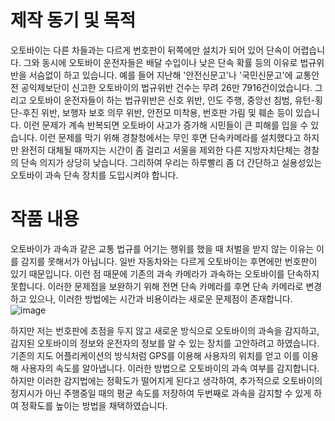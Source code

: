 # 제작 동기 및 목적

 오토바이는 다른 차들과는 다르게 번호판이 뒤쪽에만 설치가 되어 있어 단속이 어렵습니다. 그와 동시에 오토바이 운전자들은 배달 수입이나 낮은 단속 확률 등의 이유로 법규위반을 서슴없이 하고 있습니다. 예를 들어 지난해 '안전신문고'나 '국민신문고'에 교통안전 공익제보단이 신고한 오토바이의 법규위반 건수는 무려 26만 7916건이었습니다. 그리고 오토바이 운전자들이 하는 법규위반은 신호 위반, 인도 주행, 중앙선 침범, 유턴-횡단-후진 위반, 보행자 보호 의무 위반, 안전모 미착용, 번호판 가림 및 훼손 등이 있습니다. 이런 문제가 계속 반복되면 오토바이 사고가 증가해 시민들이 큰 피해를 입을 수 있습니다. 이런 문제를 막기 위해 경찰청에서는 무인 후면 단속카메라를 설치했다고 하지만 완전히 대체될 때까지는 시간이 좀 걸리고 서울을 제외한 다른 지방자치단체는 경찰의 단속 의지가 상당히 낮습니다. 그리하여 우리는 하루빨리 좀 더 간단하고 실용성있는 오토바이 과속 단속 장치를 도입시켜야 합니다.

 # 작품 내용

 오토바이가 과속과 같은 교통 법규를 어기는 행위를 했을 때 처벌을 받지 않는 이유는 이를 감지를 못해서가 아닙니다. 일반 자동차와는 다르게 오토바이는 후면에만 번호판이 있기 때문입니다. 이런 점 때문에 기존의 과속 카메라가 과속하는 오토바이를 단속하지 못합니다. 이러한 문제점을 보완하기 위해 전면 단속 카메라를 후면 단속 카메라로 변경하고 있으나, 이러한 방법에는 시간과 비용이라는 새로운 문제점이 존재합니다.
![image](https://github.com/user-attachments/assets/3a1f233c-fd60-449d-8fa2-ed2fa1ce916e)

 하지만 저는 번호판에 초점을 두지 않고 새로운 방식으로 오토바이의 과속을 감지하고, 감지된 오토바이의 정보와 운전자의 정보를 알 수 있는 장치를 고안하려고 하였습니다. 기존의 지도 어플리케이션의 방식처럼 GPS를 이용해 사용자의 위치를 얻고 이를 이용해 사용자의 속도를 알아냅니다. 이러한 방법으로 오토바이의 과속 여부를 감지합니다. 하지만 이러한 감지법에는 정확도가 떨어지게 된다고 생각하여, 추가적으로 오토바이의 정지시가 아닌 주행중일 때의 평균 속도를 저장하여 두번째로 과속을 감지할 수 있게 하여 정확도를 높이는 방법을 채택하였습니다.
